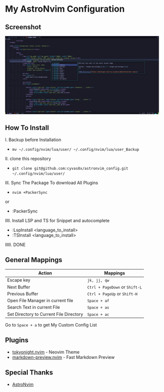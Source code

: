 # My AstroNvim Configuration
## Screenshot
![gmbr](gmbr.jpg) 
## How To Install
I. Backup before Installation
- `mv ~/.config/nvim/lua/user/ ~/.config/nvim/lua/user_Backup`

II. clone this repository 
- `git clone git@github.com:cyvas8x/astronvim_config.git ~/.config/nvim/lua/user/`

III. Sync The Package To download All Plugins
- `nvim +PackerSync`

or
- :PackerSync

IIII. Install LSP and TS for Snippet and autocomplete
- :LspInstall <language_to_install>
- :TSInstall <language_to_install>

IIIII. DONE

## General Mappings

| Action                                  | Mappings                      |
| ---------------                         | ----------------              |
| Escape key                              | `jk, jj, qw`                  |
| Next Buffer                             | `Ctrl + PageDown` or `Shift-L`|
| Previous Buffer                         | `Ctrl + PageUp` or `Shift-H`  |
| Open File Manager in current file       | `Space + af`                  |
| Search Text in current File             | `Space + as`                  |
| Set Directory to Current File Directory | `Space + ac`                  |

Go to `Space + a` to get My Custom Config List

## Plugins
- [tokyonight.nvim](https://github.com/folke/tokyonight.nvim) - Neovim Theme
- [markdown-preview.nvim](https://github.com/iamcco/markdown-preview.nvim) - Fast Markdown Preview

## Special Thanks
- [AstroNvim](https://github.com/AstroNvim/) 
